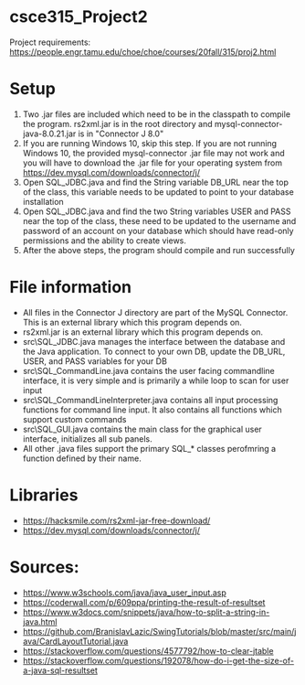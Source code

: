 # csce315_Project2
Project requirements: https://people.engr.tamu.edu/choe/choe/courses/20fall/315/proj2.html

# Setup
1. Two .jar files are included which need to be in the classpath to compile the program. rs2xml.jar is in the root directory and mysql-connector-java-8.0.21.jar is in "Connector J 8.0" 
2. If you are running Windows 10, skip this step. If you are not running Windows 10, the provided mysql-connector .jar file may not work and you will have to download the .jar file for your operating system from https://dev.mysql.com/downloads/connector/j/
3. Open SQL_JDBC.java and find the String variable DB_URL near the top of the class, this variable needs to be updated to point to your database installation
4. Open SQL_JDBC.java and find the two String variables USER and PASS near the top of the class, these need to be updated to the username and password of an account on your database which should have read-only permissions and the ability to create views.
5. After the above steps, the program should compile and run successfully

# File information
* All files in the Connector J directory are part of the MySQL Connector. This is an external library which this program depends on.
* rs2xml.jar is an external library which this program depends on. 
* src\SQL_JDBC.java manages the interface between the database and the Java application. To connect to your own DB, update the DB_URL, USER, and PASS variables for your DB
* src\SQL_CommandLine.java contains the user facing commandline interface, it is very simple and is primarily a while loop to scan for user input
* src\SQL_CommandLineInterpreter.java contains all input processing functions for command line input. It also contains all functions which support custom commands
* src\SQL_GUI.java contains the main class for the graphical user interface, initializes all sub panels.
* All other .java files support the primary SQL_* classes perofmring a function defined by their name.

# Libraries
* https://hacksmile.com/rs2xml-jar-free-download/
* https://dev.mysql.com/downloads/connector/j/

# Sources:
* https://www.w3schools.com/java/java_user_input.asp
* https://coderwall.com/p/609ppa/printing-the-result-of-resultset
* https://www.w3docs.com/snippets/java/how-to-split-a-string-in-java.html
* https://github.com/BranislavLazic/SwingTutorials/blob/master/src/main/java/CardLayoutTutorial.java
* https://stackoverflow.com/questions/4577792/how-to-clear-jtable
* https://stackoverflow.com/questions/192078/how-do-i-get-the-size-of-a-java-sql-resultset

